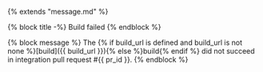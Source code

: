{% extends "message.md" %}

{% block title -%}
Build failed
{% endblock %}

{% block message %}
The {% if build_url is defined and build_url is not none %}[build]({{ build_url }}){% else %}build{% endif %} did not succeed in integration pull request #{{ pr_id }}.
{% endblock %}

